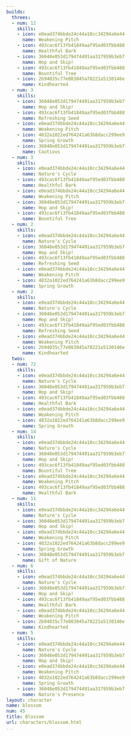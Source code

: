 ```yaml
---
builds:
  threes:
  - num: 12
    skills:
    - icon: e0ead374bbde24c44a10cc34294a6e44
      name: Weakening Pitch
    - icon: 493cac6f13fb41849aaf95ed03fbb488
      name: Healthful Bark
    - icon: 36048e053d179474491aa317959b3eb7
      name: Hop and Skip!
    - icon: 493cac6f13fb41849aaf95ed03fbb488
      name: Bountiful Tree
    - icon: 2b94035c77e083845a78221a5130146e
      name: Kindhearted
  - num: 3
    skills:
    - icon: 36048e053d179474491aa317959b3eb7
      name: Hop and Skip!
    - icon: 493cac6f13fb41849aaf95ed03fbb488
      name: Refreshing Seed
    - icon: e0ead374bbde24c44a10cc34294a6e44
      name: Weakening Pitch
    - icon: 4832a1022ed764241a63b8dacc299ee9
      name: Spring Growth
    - icon: 36048e053d179474491aa317959b3eb7
      name: Cautious
  - num: 3
    skills:
    - icon: e0ead374bbde24c44a10cc34294a6e44
      name: Nature's Cycle
    - icon: 493cac6f13fb41849aaf95ed03fbb488
      name: Healthful Bark
    - icon: e0ead374bbde24c44a10cc34294a6e44
      name: Weakening Pitch
    - icon: 36048e053d179474491aa317959b3eb7
      name: Hop and Skip!
    - icon: 493cac6f13fb41849aaf95ed03fbb488
      name: Bountiful Tree
  - num: 2
    skills:
    - icon: e0ead374bbde24c44a10cc34294a6e44
      name: Nature's Cycle
    - icon: 36048e053d179474491aa317959b3eb7
      name: Hop and Skip!
    - icon: 493cac6f13fb41849aaf95ed03fbb488
      name: Refreshing Seed
    - icon: e0ead374bbde24c44a10cc34294a6e44
      name: Weakening Pitch
    - icon: 4832a1022ed764241a63b8dacc299ee9
      name: Spring Growth
  - num: 2
    skills:
    - icon: e0ead374bbde24c44a10cc34294a6e44
      name: Nature's Cycle
    - icon: 36048e053d179474491aa317959b3eb7
      name: Hop and Skip!
    - icon: 493cac6f13fb41849aaf95ed03fbb488
      name: Refreshing Seed
    - icon: e0ead374bbde24c44a10cc34294a6e44
      name: Weakening Pitch
    - icon: 2b94035c77e083845a78221a5130146e
      name: Kindhearted
  twos:
  - num: 72
    skills:
    - icon: e0ead374bbde24c44a10cc34294a6e44
      name: Nature's Cycle
    - icon: 36048e053d179474491aa317959b3eb7
      name: Hop and Skip!
    - icon: 493cac6f13fb41849aaf95ed03fbb488
      name: Healthful Bark
    - icon: e0ead374bbde24c44a10cc34294a6e44
      name: Weakening Pitch
    - icon: 4832a1022ed764241a63b8dacc299ee9
      name: Spring Growth
  - num: 14
    skills:
    - icon: e0ead374bbde24c44a10cc34294a6e44
      name: Nature's Cycle
    - icon: 36048e053d179474491aa317959b3eb7
      name: Hop and Skip!
    - icon: 493cac6f13fb41849aaf95ed03fbb488
      name: Bountiful Tree
    - icon: e0ead374bbde24c44a10cc34294a6e44
      name: Weakening Pitch
    - icon: 493cac6f13fb41849aaf95ed03fbb488
      name: Healthful Bark
  - num: 11
    skills:
    - icon: e0ead374bbde24c44a10cc34294a6e44
      name: Nature's Cycle
    - icon: 36048e053d179474491aa317959b3eb7
      name: Hop and Skip!
    - icon: e0ead374bbde24c44a10cc34294a6e44
      name: Weakening Pitch
    - icon: 4832a1022ed764241a63b8dacc299ee9
      name: Spring Growth
    - icon: 36048e053d179474491aa317959b3eb7
      name: Gift of Nature
  - num: 6
    skills:
    - icon: e0ead374bbde24c44a10cc34294a6e44
      name: Nature's Cycle
    - icon: 36048e053d179474491aa317959b3eb7
      name: Hop and Skip!
    - icon: 493cac6f13fb41849aaf95ed03fbb488
      name: Healthful Bark
    - icon: e0ead374bbde24c44a10cc34294a6e44
      name: Weakening Pitch
    - icon: 2b94035c77e083845a78221a5130146e
      name: Kindhearted
  - num: 5
    skills:
    - icon: e0ead374bbde24c44a10cc34294a6e44
      name: Nature's Cycle
    - icon: 36048e053d179474491aa317959b3eb7
      name: Hop and Skip!
    - icon: e0ead374bbde24c44a10cc34294a6e44
      name: Weakening Pitch
    - icon: 4832a1022ed764241a63b8dacc299ee9
      name: Spring Growth
    - icon: 36048e053d179474491aa317959b3eb7
      name: Nature's Presence
layout: character
name: blossom
num: 45
title: Blossom
url: characters/blossom.html
...
```

